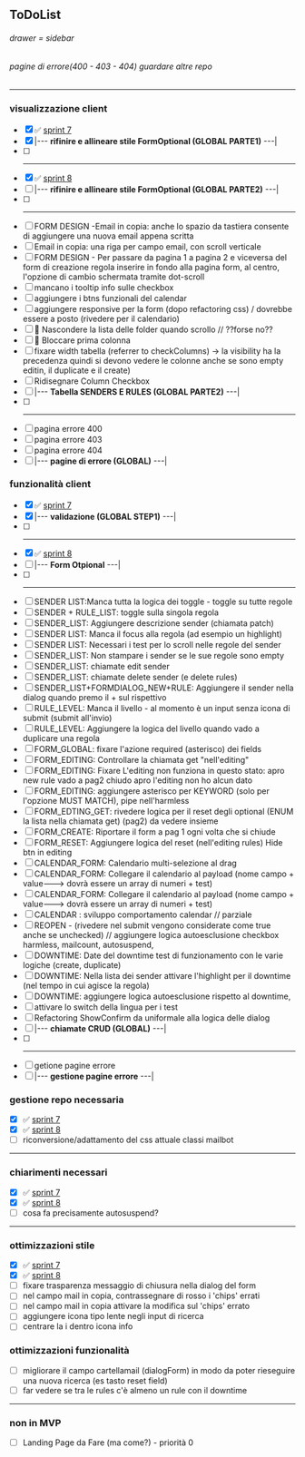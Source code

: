## ToDoList

###### drawer = sidebar

###### pagine di errore(400 - 403 - 404) guardare altre repo

<hr>

### visualizzazione client

- [x] :white_check_mark: [sprint 7](./Sprint%207)
- [x] |--- <b>rifinire e allineare stile FormOptional (GLOBAL PARTE1)</b> ---|
- [ ] -----------------------------------------------------------------------
- [x] :white_check_mark: [sprint 8](./Sprint%208)
- [ ] |--- <b>rifinire e allineare stile FormOptional (GLOBAL PARTE2)</b> ---|
- [ ] ***
- [ ]  FORM DESIGN -Email in copia: anche lo spazio da tastiera consente di aggiungere una nuova email appena scritta
- [ ] Email in copia: una riga per campo email, con scroll verticale
- [ ] FORM DESIGN - Per passare da pagina 1 a pagina 2 e viceversa del form di creazione regola inserire in fondo alla pagina form, al centro, l'opzione di cambio schermata tramite dot-scroll
- [ ] mancano i tooltip info sulle checkbox
- [ ] aggiungere i btns funzionali del calendar
- [ ] aggiungere responsive per la form (dopo refactoring css) / dovrebbe essere a posto (rivedere per il calendario)
- [ ] :rotating_light: Nascondere la lista delle folder quando scrollo // ??forse no??
- [ ] :rotating_light: Bloccare prima colonna
- [ ] fixare width tabella (referrer to checkColumns) -> la visibility ha la precedenza quindi si devono vedere le colonne anche se sono empty
editin, il duplicate e il create)
- [ ] Ridisegnare Column Checkbox
- [ ] |--- <b>Tabella SENDERS E RULES (GLOBAL PARTE2)</b> ---|
- [ ] -----------------------------------------------------------------------
- [ ] pagina errore 400
- [ ] pagina errore 403
- [ ] pagina errore 404
- [ ] |--- <b>pagine di errore (GLOBAL)</b> ---|

### funzionalità client

- [x] :white_check_mark: [sprint 7](./Sprint%207)
- [x] |--- <b>validazione (GLOBAL STEP1)</b> ---|
- [ ] ----------------------------------------------------------------------
- [x] :white_check_mark: [sprint 8](./Sprint%208)
- [ ] |--- <b>Form Otpional</b> ---|
- [ ] -----------------------------------------------------------------------
- [ ] SENDER LIST:Manca tutta la logica dei toggle - toggle su tutte regole
- [ ] SENDER + RULE_LIST: toggle sulla singola regola
- [ ] SENDER_LIST: Aggiungere descrizione sender (chiamata patch)
- [ ] SENDER LIST: Manca il focus alla regola (ad esempio un highlight)
- [ ] SENDER LIST: Necessari i test per lo scroll nelle regole del sender
- [ ] SENDER_LIST: Non stampare i sender se le sue regole sono empty
- [ ] SENDER_LIST: chiamate edit sender
- [ ] SENDER_LIST: chiamate delete sender (e delete rules)
- [ ] SENDER_LIST+FORMDIALOG_NEW+RULE: Aggiungere il sender nella dialog quando premo il + sul rispettivo
- [ ] RULE_LEVEL: Manca il livello - al momento è un input senza icona di submit (submit all'invio)
- [ ] RULE_LEVEL: Aggiungere la logica del livello quando vado a duplicare una regola
- [ ] FORM_GLOBAL: fixare l'azione required (asterisco) dei fields
- [ ] FORM_EDITING: Controllare la chiamata get "nell'editing"
- [ ] FORM_EDITING: Fixare L'editing non funziona in questo stato: apro new rule vado a pag2 chiudo apro l'editing non ho alcun dato
- [ ] FORM_EDITING: aggiungere asterisco per KEYWORD (solo per l'opzione MUST MATCH), pipe nell'harmless
- [ ] FORM_EDTING_GET: rivedere logica per il reset degli optional (ENUM la lista nella chiamata get) (pag2) da vedere insieme
- [ ] FORM_CREATE: Riportare il form a pag 1 ogni volta che si chiude
- [ ] FORM_RESET: Aggiungere logica del reset (nell'editing rules) Hide btn in editing
- [ ] CALENDAR_FORM: Calendario multi-selezione al drag
- [ ] CALENDAR_FORM: Collegare il calendario al payload (nome campo + value---> dovrà essere un array di numeri + test)
- [ ] CALENDAR_FORM: Collegare il calendario al payload (nome campo + value---> dovrà essere un array di numeri + test)
- [ ] CALENDAR : sviluppo comportamento calendar // parziale
- [ ] REOPEN - (rivedere nel submit vengono considerate come true anche se unchecked) // aggiungere logica autoesclusione checkbox harmless, mailcount, autosuspend,
- [ ] DOWNTIME: Date del downtime test di funzionamento con le varie logiche (create, duplicate)
- [ ] DOWNTIME: Nella lista dei sender attivare l'highlight per il downtime (nel tempo in cui agisce la regola)
- [ ] DOWNTIME: aggiungere logica autoesclusione rispetto al downtime,
- [ ] attivare lo switch della lingua per i test
- [ ] Refactoring ShowConfirm da uniformale alla logica delle dialog
- [ ] |--- <b>chiamate CRUD (GLOBAL)</b> ---|
- [ ] -----------------------------------------------------------------------
- [ ] getione pagine errore
- [ ] |--- <b>gestione pagine errore</b> ---|

### gestione repo necessaria

- [x] :white_check_mark: [sprint 7](./Sprint%207)
- [x] :white_check_mark: [sprint 8](./Sprint%208)
- [ ] riconversione/adattamento del css attuale classi mailbot

<hr>

### chiarimenti necessari

- [x] :white_check_mark: [sprint 7](./Sprint%207)
- [x] :white_check_mark: [sprint 8](./Sprint%208)
- [ ] cosa fa precisamente autosuspend?

<hr>

### ottimizzazioni stile

- [x] :white_check_mark: [sprint 7](./Sprint%207)
- [x] :white_check_mark: [sprint 8](./Sprint%208)
- [ ] fixare trasparenza messaggio di chiusura nella dialog del form
- [ ] nel campo mail in copia, contrassegnare di rosso i 'chips' errati
- [ ] nel campo mail in copia attivare la modifica sul 'chips' errato
- [ ] aggiungere icona tipo lente negli input di ricerca
- [ ] centrare la i dentro icona info

### ottimizzazioni funzionalità

- [ ] migliorare il campo cartellamail (dialogForm) in modo da poter rieseguire una nuova ricerca (es tasto reset field)
- [ ] far vedere se tra le rules c'è almeno un rule con il downtime

<hr>

### non in MVP

- [ ] Landing Page da Fare (ma come?) - priorità 0
